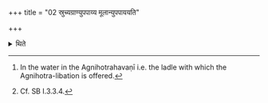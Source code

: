+++
title = "02 स्रुच्यग्राण्युपपाय्य मूलान्युपपाययति"

+++

<details><summary>थिते</summary>

2. Having moistened the points (of the grass) in the ladle[^1] he moistens the roots (of the grass in it)[^2].  

[^1]: In the water in the Agnihotrahavaṇī i.e. the ladle with which the Agnihotra-libation is offered.  

[^2]: Cf. SB I.3.3.4.
</details>
